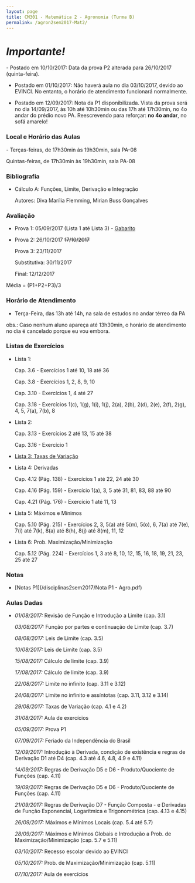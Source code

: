 ```yaml
---
layout: page
title: CM301 - Matemática 2 - Agronomia (Turma B)
permalink: /agron2sem2017-Mat2/
---
```

<h1><b><i>Importante!</i></b></h1>
- Postado em 10/10/2017: Data da prova P2 alterada para 26/10/2017 (quinta-feira).

- Postado em 01/10/2017: Não haverá aula no dia 03/10/2017, devido ao EVINCI. No entanto, o horário de atendimento funcionará normalmente.

- Postado em 12/09/2017: Nota da P1 disponibilizada. Vista da prova será no dia 14/09/2017, às 10h até 10h30min ou das 17h até 17h30min, no 4o andar do prédio novo PA. Reescrevendo para reforçar: <b>no 4o andar</b>, no sofá amarelo!

<h3>Local e Horário das Aulas</h3>
- Terças-feiras, de 17h30min às 19h30min, sala PA-08

  Quintas-feiras, de 17h30min às 19h30min, sala PA-08
  
<h3>Bibliografia</h3>

- Cálculo A: Funções, Limite, Derivação e Integração 
	
  Autores: Diva Marília Flemming, Mirian Buss Gonçalves

<h3>Avaliação</h3>

- Prova 1: 05/09/2017 (Lista 1 até Lista 3) - [Gabarito](/disciplinas2sem2017/gabAgronP1-A.pdf)
  
- Prova 2: 26/10/2017 <strike>17/10/2017</strike>
  
  Prova 3: 23/11/2017
  
  Substitutiva: 30/11/2017
  
  Final: 12/12/2017
  
Média = (P1+P2+P3)/3

<h3>Horário de Atendimento</h3>

- Terça-Feira, das 13h até 14h, na sala de estudos no andar térreo da PA 

obs.: Caso nenhum aluno apareça até 13h30min, o horário de atendimento no dia é cancelado porque eu vou embora.

<h3>Listas de Exercícios</h3>

- Lista 1: 

  Cap. 3.6 - Exercícios 1 até 10, 18 até 36
  
  Cap. 3.8 - Exercícios 1, 2, 8, 9, 10
  
  Cap. 3.10 - Exercícios 1, 4 até 27
  
  Cap. 3.18 - Exercícios 1(c), 1(g), 1(i), 1(j), 2(a), 2(b), 2(d), 2(e), 2(f), 2(g), 4, 5, 7(a), 7(b), 8
  
- Lista 2:

  Cap. 3.13 - Exercícios 2 até 13, 15 até 38

  Cap. 3.16 - Exercício 1  

- [Lista 3: Taxas de Variação](/disciplinas2sem2017/Lista3-AEF-taxaVar.pdf)

- Lista 4: Derivadas

  Cap. 4.12 (Pág. 138) - Exercícios 1 até 22, 24 até 30

  Cap. 4.16 (Pág. 159) - Exercício 1(a), 3, 5 até 31, 81, 83, 88 até 90
  
  Cap. 4.21 (Pág. 176) - Exercício 1 até 11, 13

- Lista 5: Máximos e Mínimos

  Cap. 5.10 (Pág. 215) - Exercícios 2, 3, 5(a) até 5(m), 5(o), 6, 7(a) até 7(e), 7(i) até 7(k), 8(a) até 8(h), 8(j) até 8(m), 11, 12

- Lista 6: Prob. Maximização/Minimização

  Cap. 5.12 (Pág. 224) - Exercícios 1, 3 até 8, 10, 12, 15, 16, 18, 19, 21, 23, 25 até 27

<h3>Notas</h3>

- [Notas P1](/disciplinas2sem2017/Nota P1 - Agro.pdf)

<h3>Aulas Dadas</h3>

- _01/08/2017:_ Revisão de Função e Introdução a Limite (cap. 3.1)

  _03/08/2017:_ Função por partes e continuação de Limite (cap. 3.7)
  
  _08/08/2017:_ Leis de Limite (cap. 3.5)

  _10/08/2017:_ Leis de Limite (cap. 3.5)
  
  _15/08/2017:_ Cálculo de limite (cap. 3.9)
  
  _17/08/2017:_ Cálculo de limite (cap. 3.9)
  
  _22/08/2017:_ Limite no infinito (cap. 3.11 e 3.12)
  
  _24/08/2017:_ Limite no infinito e assíntotas (cap. 3.11, 3.12 e 3.14)
  
  _29/08/2017:_ Taxas de Variação (cap. 4.1 e 4.2)

  _31/08/2017:_ Aula de exercícios
  
  _05/09/2017:_ Prova P1
  
  _07/09/2017:_ Feriado da Independência do Brasil
  
  _12/09/2017:_ Introdução à Derivada, condição de existência e regras de Derivação D1 até D4 (cap. 4.3 até 4.6, 4.8, 4.9 e 4.11)
  
  _14/09/2017:_ Regras de Derivação D5 e D6 - Produto/Quociente de Funções (cap. 4.11)  
  
  _19/09/2017:_ Regras de Derivação D5 e D6 - Produto/Quociente de Funções (cap. 4.11)
  
  _21/09/2017:_ Regras de Derivação D7 - Função Composta - e Derivadas de Função Exponencial, Logarítmica e Trigonométrica (cap. 4.13 e 4.15)
  
  _26/09/2017:_ Máximos e Mínimos Locais (cap. 5.4 até 5.7)
  
  _28/09/2017:_ Máximos e Mínimos Globais e Introdução a Prob. de Maximização/Minimização (cap. 5.7 e 5.11)
  
  _03/10/2017:_ Recesso escolar devido ao EVINCI

  _05/10/2017:_ Prob. de Maximização/Minimização (cap. 5.11)
  
  _07/10/2017:_ Aula de exercícios
